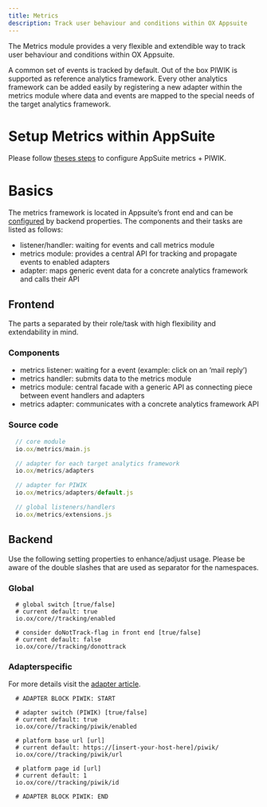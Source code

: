 ```yaml
---
title: Metrics
description: Track user behaviour and conditions within OX Appsuite
---
```


The Metrics module provides a very flexible and extendible way to track user behaviour and conditions within OX Appsuite.

A common set of events is tracked by default. Out of the box PIWIK is supported as reference analytics framework. Every other analytics framework can be added easily by registering a new adapter within the metrics module where data and events are mapped to the special needs of the target analytics framework.

# Setup Metrics within AppSuite

Please follow [theses steps](TODO) to configure AppSuite metrics + PIWIK.

# Basics

The metrics framework is located in Appsuite’s front end and can be [configured](#backend) by backend properties. The components and their tasks are listed as follows:
 

- listener/handler: waiting for events and call metrics module
- metrics module: provides a central API for tracking and propagate events to enabled adapters
- adapter: maps generic event data for a concrete analytics framework and calls their API

## Frontend

The parts a separated by their role/task with high flexibility and extendability in mind.

### Components

- metrics listener: waiting for a event (example: click on an ‘mail reply’)
- metrics handler: submits data to the metrics module
- metrics module: central facade with a generic API as connecting piece between event handlers and adapters
- metrics adapter: communicates with a concrete analytics framework API

### Source code

```javascript
  // core module
  io.ox/metrics/main.js

  // adapter for each target analytics framework
  io.ox/metrics/adapters

  // adapter for PIWIK
  io.ox/metrics/adapters/default.js

  // global listeners/handlers
  io.ox/metrics/extensions.js
```

## Backend

Use the following setting properties to enhance/adjust usage. Please be aware of the double slashes that are used as separator for the namespaces.

### Global

```
  # global switch [true/false]
  # current default: true
  io.ox/core//tracking/enabled
```

```
  # consider doNotTrack-flag in front end [true/false]
  # current default: false
  io.ox/core//tracking/donottrack
```

### Adapterspecific

For more details visit the [adapter article](TODO).

```
  # ADAPTER BLOCK PIWIK: START 
 
  # adapter switch (PIWIK) [true/false]
  # current default: true
  io.ox/core//tracking/piwik/enabled

  # platform base url [url]
  # current default: https://[insert-your-host-here]/piwik/
  io.ox/core//tracking/piwik/url

  # platform page id [url]
  # current default: 1
  io.ox/core//tracking/piwik/id

  # ADAPTER BLOCK PIWIK: END 
```
